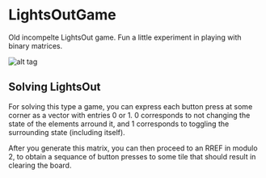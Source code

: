 # LightsOutGame
Old incompelte LightsOut game. Fun a little experiment in playing with binary matrices. 

![alt tag](https://dl.dropboxusercontent.com/u/2920751/LightsOutGame.png)

<h2>Solving LightsOut</h2>
For solving this type a game, you can express each button press at some corner as a vector with entries 0 or 1. 0 corresponds to not changing the state of the elements arround it, and 1 corresponds to toggling the surrounding state (including itself).

After you generate this matrix, you can then proceed to an RREF in modulo 2, to obtain a sequance of button presses to some tile that should result in clearing the board.
